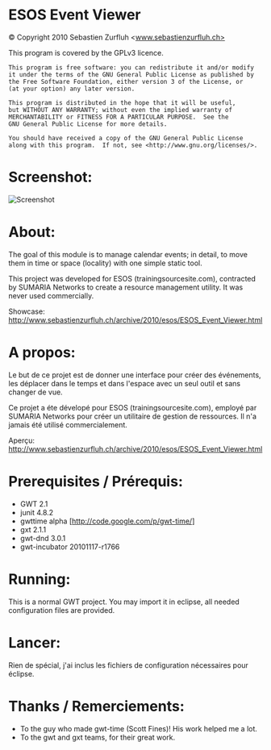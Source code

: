 ESOS Event Viewer
=================
© Copyright 2010 Sebastien Zurfluh <www.sebastienzurfluh.ch>

This program is covered by the GPLv3 licence.

    This program is free software: you can redistribute it and/or modify
    it under the terms of the GNU General Public License as published by
    the Free Software Foundation, either version 3 of the License, or
    (at your option) any later version.

    This program is distributed in the hope that it will be useful,
    but WITHOUT ANY WARRANTY; without even the implied warranty of
    MERCHANTABILITY or FITNESS FOR A PARTICULAR PURPOSE.  See the
    GNU General Public License for more details.

    You should have received a copy of the GNU General Public License
    along with this program.  If not, see <http://www.gnu.org/licenses/>.

Screenshot:
===========
![Screenshot](screenshot.png, "Screenshot")

About:
====== 
The goal of this module is to manage calendar events; in detail, to move them
in time or space (locality) with one simple static tool.

This project was developed for ESOS (trainingsourcesite.com), contracted by
SUMARIA Networks to create a resource management utility.
It was never used commercially.

Showcase: http://www.sebastienzurfluh.ch/archive/2010/esos/ESOS_Event_Viewer.html

A propos:
=========

Le but de ce projet est de donner une interface pour créer des événements, 
les déplacer dans le temps et dans l'espace avec un seul outil et sans changer
de vue.

Ce projet a éte dévelopé pour ESOS (trainingsourcesite.com), employé par
SUMARIA Networks pour créer un utilitaire de gestion de ressources.
Il n'a jamais été utilisé commercialement.

Aperçu: http://www.sebastienzurfluh.ch/archive/2010/esos/ESOS_Event_Viewer.html


Prerequisites / Prérequis:
==========================
 + GWT 2.1
 + junit 4.8.2
 + gwttime alpha [http://code.google.com/p/gwt-time/]
 + gxt 2.1.1
 + gwt-dnd 3.0.1
 + gwt-incubator 20101117-r1766

Running:
========
This is a normal GWT project. You may import it in eclipse, all needed configuration files are provided.

Lancer:
=======
Rien de spécial, j'ai inclus les fichiers de configuration nécessaires pour éclipse.


Thanks / Remerciements:
=======================
 + To the guy who made gwt-time (Scott Fines)! His work helped me a lot.
 + To the gwt and gxt teams, for their great work.
 
